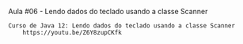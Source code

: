 Aula #06 - Lendo dados do teclado usando a classe Scanner

    Curso de Java 12: Lendo dados do teclado usando a classe Scanner
        https://youtu.be/Z6Y8zupCKfk
